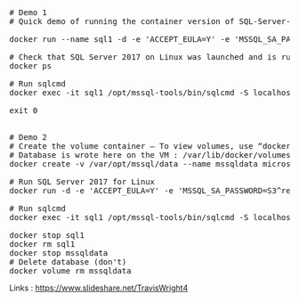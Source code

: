 <pre>
# Demo 1
# Quick demo of running the container version of SQL-Server-2017-Linux

docker run --name sql1 -d -e 'ACCEPT_EULA=Y' -e 'MSSQL_SA_PASSWORD=S3^ret82!' -p 1433:1433 microsoft/mssql-server-linux:2017-latest

# Check that SQL Server 2017 on Linux was launched and is running as a Docker process
docker ps

# Run sqlcmd
docker exec -it sql1 /opt/mssql-tools/bin/sqlcmd -S localhost -U sa -P 'S3^ret82!' -Q 'SELECT @@VERSION'

exit 0


# Demo 2
# Create the volume container – To view volumes, use “docker ps –a”
# Database is wrote here on the VM : /var/lib/docker/volumes/sqlvolume/
docker create -v /var/opt/mssql/data --name mssqldata microsoft/mssql-server-linux:2017-latest /bin/true

# Run SQL Server 2017 for Linux
docker run -d -e 'ACCEPT_EULA=Y' -e 'MSSQL_SA_PASSWORD=S3^ret82!' -p 1433:1433 --volumes-from mssqldata --name sql1 microsoft/mssql-server-linux:2017-latest

# Run sqlcmd
docker exec -it sql1 /opt/mssql-tools/bin/sqlcmd -S localhost -U sa -P 'S3^ret82!' -Q 'SELECT @@VERSION'

docker stop sql1
docker rm sql1
docker stop mssqldata
# Delete database (don't)
docker volume rm mssqldata
</pre>

Links :
https://www.slideshare.net/TravisWright4
